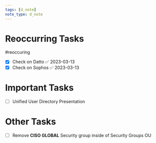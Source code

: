```yaml
---
tags: [d_note]
note_type: d_note
---
```


# Reoccurring Tasks

#reoccuring

- [x] Check on Datto ✅ 2023-03-13
- [x] Check on Sophos ✅ 2023-03-13

# Important Tasks
- [ ] Unified User Directory Presentation

# Other Tasks
- [ ] Remove **CISO GLOBAL** Security group inside of Security Groups OU